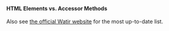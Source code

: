 #### HTML Elements vs. Accessor Methods

Also see [the official Watir website](http://watir.com/guides/elements/) for the most up-to-date list.
